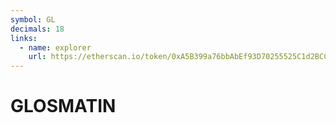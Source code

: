 ```yaml
---
symbol: GL
decimals: 18
links:
  - name: explorer
    url: https://etherscan.io/token/0xA5B399a76bbAbEf93D70255525C1d2BCC3701d0b
---
```


# GLOSMATIN
